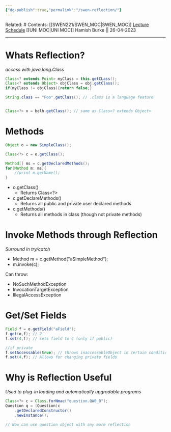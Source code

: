 ```yaml
---
{"dg-publish":true,"permalink":"/swen-reflection/"}
---
```


Related: #
Contents: [[SWEN221/SWEN_MOC\|SWEN_MOC]]
[Lecture Schedule](https://ecs.wgtn.ac.nz/Courses/SWEN221_2023T1/LectureSchedule)
[[UNI MOC\|UNI MOC]]
Hamish Burke || 26-04-2023
***

# Whats Reflection?

*access with java.lang.Class*

```java
Class<? extends Point> myClass = this.getCLass();
Class<? extends Object> objClass = obj.getClass();
if(myClass != objClass){return false;}
```

```java
String.class == "Foo".getClass(); // .class is a language feature


Class<?> x = belh.getClass(); // same as Class<? extends Object>
```

# Methods

```java
Object o = new SimpleClass();

Class<?> c = o.getClass();

Method[] ms = c.getDeclaredMethods();
for(Method m: ms){
	//print m.getName();
}
```

- o.getClass()
	- Returns Class<\?>
- c.getDeclareMethods()
	- Returns all public and private user declared methods
- c.getMethods()
	- Returns all methods in class (though not private methods)

# Invoke Methods through Reflection

*Surround in try/catch*

- Method m = c.getMethod("aSimpleMethod");
- m.invoke(c);

Can throw:
- NoSuchMethodException
- InvocationTargetException
- IllegalAccessException

# Get/Set Fields

```java
Field f = o.getField("aField");
f.get(o,f); // 2
f.set(4,f); // sets field to 4 (only if public)

//if private
f.setAccessable(true); // throws inaccessableObject in certain conditions
f.set(4,f); // Allows for changing private fields 
```

# Why is Reflection Useful

*Used to plug-in loading and automatically upgradable programs*

```java
Class<?> c = Class.forNmae("question.QW0_0");
Question q = (Question)c
	.getDeclaredConstructor()
	.newInstance();

// Now can use question object with any more reflection
```